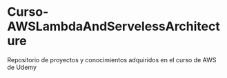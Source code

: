 # Curso-AWSLambdaAndServelessArchitecture
 Repositorio de proyectos y conocimientos adquiridos en el curso de AWS de Udemy
